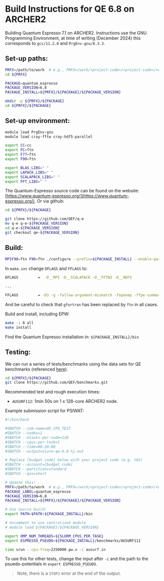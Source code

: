 Build Instructions for QE 6.8 on ARCHER2
=========================================

Building Quantum Espresso 7.1 on ARCHER2. Instructions use the GNU Programming Environment, at time of writing (December 2024) this corresponds to `gcc/11.2.0` and `PrgEnv-gnu/8.3.3`.

Set-up paths: 
-------------------
```bash
PRFX=/path/to/work  # e.g., PRFX=/work/<project-code>/<project-code>/<username>/software
cd ${PRFX}

PACKAGE=quantum_espresso
PACKAGE_VERSION=6.8
PACKAGE_INSTALL=${PRFX}/${PACKAGE}/${PACKAGE_VERSION}

mkdir -p ${PRFX}/${PACKAGE}
cd ${PRFX}/${PACKAGE}
```

Set-up environment:
-------------------

```bash 
module load PrgEnv-gnu
module load cray-fftw cray-hdf5-parallel

export CC=cc
export FC=ftn
export F77=ftn
export F90=ftn

export BLAS_LIBS=" "
export LAPACK_LIBS=" "
export SCALAPACK_LIBS=" "
export FFT_LIBS=" "
```

The Quantum-Espresso source code can be found on the website: [https://www.quantum-espresso.org/](https://www.quantum-espresso.org/). Or via github:

```bash 
cd ${PRFX}/${PACKAGE}

git clone https://github.com/QEF/q-e
mv q-e q-e-${PACKAGE_VERSION}
cd q-e-${PACKAGE_VERSION}
git checkout qe-${PACKAGE_VERSION}
```

Build:
-------
```bash 
MPIF90=ftn F90=ftn ./configure --prefix=${PACKAGE_INSTALL} --enable-parallel --with-scalapack=yes --enable-openmp
```

In `make.inc` change `DFLAGS` and `FFLAGS` to:

```bash
DFLAGS         =  -D__MPI -D__SCALAPACK -D__FFTW3 -D__HDF5
 
... 

FFLAGS         = -O3 -g -fallow-argument-mismatch -fopenmp -ffpe-summary=none

```

And be careful to check that `gfortran` has been replaced by `ftn` in all cases. 

Build and install, including EPW:
```bash
make -j 8 all
make install
```

Find the Quantum Espresso installation in: `${PACKAGE_INSTALL}/bin`


Testing:
---------

We can run a series of tests/benchmarks using the data sets for QE benchmarks (referenced [here](https://www.quantum-espresso.org/benchmarks/)). 

```bash
cd ${PRFX}/${PACKAGE}
git clone https://github.com/QEF/benchmarks.git
```

Recommended test and rough execution times:  
* `AUSURF112`: 1min 50s on 1 x 128-core ARCHER2 node.

Example submission script for PSIWAT: 
```bash
#!/bin/bash

#SBATCH --job-name=QE_CPU_TEST
#SBATCH --nodes=1
#SBATCH --ntasks-per-node=128
#SBATCH --cpus-per-task=1
#SBATCH --time=00:20:00
#SBATCH --output=slurm-qe-6.8-%j.out

# Replace [budget code] below with your project code (e.g. t01)
#SBATCH --account=[budget code]
#SBATCH --partition=standard
#SBATCH --qos=short

# Update this: 
PRFX=/path/to/work  # e.g., PRFX=/work/<project-code>/<project-code>/<username>/software
PACKAGE_LABEL=quantum_espresso
PACKAGE_VERSION=6.8
PACKAGE_INSTALL=${PRFX}/${PACKAGE}/${PACKAGE_VERSION}

# Use source build: 
export PATH=$PATH:${PACKAGE_INSTALL}/bin

# Uncomment to use centralised module
# module load ${PACKAGE}/${PACKAGE_VERSION}

export OMP_NUM_THREADS=${SLURM_CPUS_PER_TASK}
export ESPRESSO_PSEUDO=${PACKAGE_INSTALL}/benchmarks/AUSURF112

time srun --cpu-freq=2250000 pw.x -i ausurf.in
```

To use this for other tests, change the input after `-i` and the path to the psuedo-potentials in `export ESPRESSO_PSEUDO`. 

> Note, there is a `STOP2` error at the end of the output. 